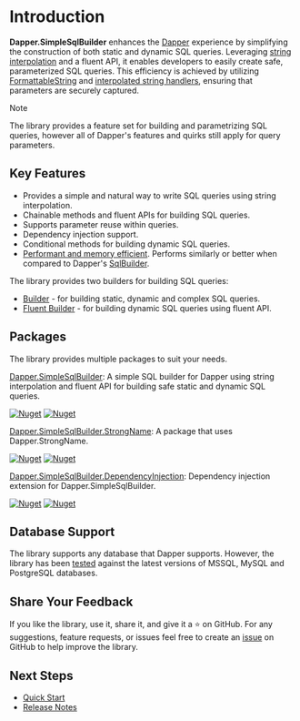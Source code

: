 # Introduction

**Dapper.SimpleSqlBuilder** enhances the [Dapper](https://github.com/DapperLib/Dapper) experience by simplifying the construction of both static and dynamic SQL queries. Leveraging [string interpolation](https://learn.microsoft.com/en-us/dotnet/csharp/language-reference/tokens/interpolated) and a fluent API, it enables developers to easily create safe, parameterized SQL queries. This efficiency is achieved by utilizing [FormattableString](https://docs.microsoft.com/en-us/dotnet/api/system.formattablestring) and [interpolated string handlers](https://learn.microsoft.com/en-us/dotnet/csharp/whats-new/tutorials/interpolated-string-handler), ensuring that parameters are securely captured.

> [!NOTE]
> The library provides a feature set for building and parametrizing SQL queries, however all of Dapper's features and quirks still apply for query parameters.

## Key Features

- Provides a simple and natural way to write SQL queries using string interpolation.
- Chainable methods and fluent APIs for building SQL queries.
- Supports parameter reuse within queries.
- Dependency injection support.
- Conditional methods for building dynamic SQL queries.
- [Performant and memory efficient](miscellaneous/performance.md). Performs similarly or better when compared to Dapper's [SqlBuilder](https://github.com/DapperLib/Dapper/tree/main/Dapper.SqlBuilder).

The library provides two builders for building SQL queries:

- [Builder](builders/builder.md) - for building static, dynamic and complex SQL queries.
- [Fluent Builder](builders/fluent-builder/fluent-builder.md) - for building dynamic SQL queries using fluent API.

## Packages

The library provides multiple packages to suit your needs.

[Dapper.SimpleSqlBuilder](https://www.nuget.org/packages/Dapper.SimpleSqlBuilder): A simple SQL builder for Dapper using string interpolation and fluent API for building safe static and dynamic SQL queries.

[![Nuget](https://img.shields.io/nuget/v/Dapper.SimpleSqlBuilder?logo=nuget)](https://www.nuget.org/packages/Dapper.SimpleSqlBuilder) [![Nuget](https://img.shields.io/nuget/dt/Dapper.SimpleSqlBuilder?logo=nuget)](https://www.nuget.org/packages/Dapper.SimpleSqlBuilder)

[Dapper.SimpleSqlBuilder.StrongName](https://www.nuget.org/packages/Dapper.SimpleSqlBuilder.StrongName): A package that uses Dapper.StrongName.

[![Nuget](https://img.shields.io/nuget/v/Dapper.SimpleSqlBuilder.StrongName?logo=nuget)](https://www.nuget.org/packages/Dapper.SimpleSqlBuilder.StrongName) [![Nuget](https://img.shields.io/nuget/dt/Dapper.SimpleSqlBuilder.StrongName?logo=nuget)](https://www.nuget.org/packages/Dapper.SimpleSqlBuilder.StrongName)

[Dapper.SimpleSqlBuilder.DependencyInjection](https://www.nuget.org/packages/Dapper.SimpleSqlBuilder.DependencyInjection): Dependency injection extension for Dapper.SimpleSqlBuilder.

[![Nuget](https://img.shields.io/nuget/v/Dapper.SimpleSqlBuilder.DependencyInjection?logo=nuget)](https://www.nuget.org/packages/Dapper.SimpleSqlBuilder.DependencyInjection) [![Nuget](https://img.shields.io/nuget/dt/Dapper.SimpleSqlBuilder.DependencyInjection?logo=nuget)](https://www.nuget.org/packages/Dapper.SimpleSqlBuilder.DependencyInjection)

## Database Support

The library supports any database that Dapper supports. However, the library has been [tested](https://github.com/mishael-o/Dapper.SimpleSqlBuilder/tree/main/src/Tests/IntegrationTests/SimpleSqlBuilder.IntegrationTests) against the latest versions of MSSQL, MySQL and PostgreSQL databases.

## Share Your Feedback

If you like the library, use it, share it, and give it a ⭐️ on GitHub. For any suggestions, feature requests, or issues feel free to create an [issue](https://github.com/mishael-o/Dapper.SimpleSqlBuilder/issues) on GitHub to help improve the library.

## Next Steps

- [Quick Start](../index.md)
- [Release Notes](miscellaneous/release-notes.md)

